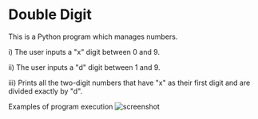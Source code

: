 # Double Digit

This is a Python program which manages numbers.

i) The user inputs a "x" digit between 0 and 9.

ii) The user inputs a "d" digit between 1 and 9.

iii) Prints all the two-digit numbers that have "x" as their first digit and are divided exactly by "d".

Εxamples of program execution
![screenshot](https://user-images.githubusercontent.com/78180193/116809097-1e0a0b80-ab45-11eb-9a6d-7472da895c94.jpg)
